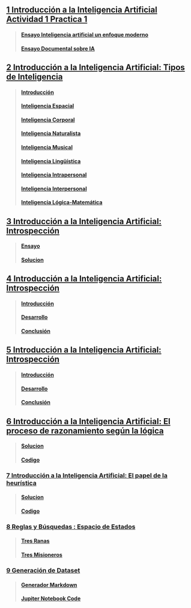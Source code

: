 ## [1 Introducción a la Inteligencia Artificial Actividad 1 Practica 1](https://github.com/LeiWithP/IA/blob/main/Tarea1.md)
> #### [Ensayo Inteligencia artificial un enfoque moderno](https://github.com/LeiWithP/IA/blob/main/Tarea1.md#ensayo-inteligencia-artificial-un-enfoque-moderno)
> #### [Ensayo Documental sobre IA](https://github.com/LeiWithP/IA/blob/main/Tarea1.md#ensayo-documental-sobre-ia)



## [2 Introducción a la Inteligencia Artificial: Tipos de Inteligencia](https://github.com/LeiWithP/IA/blob/main/Tarea2.md)
> #### [Introducción](https://github.com/LeiWithP/IA/blob/main/Tarea2.md#introducci%C3%B3n)
> #### [Inteligencia Espacial](https://github.com/LeiWithP/IA/blob/main/Tarea2.md#inteligencia-espacial)
> #### [Inteligencia Corporal](https://github.com/LeiWithP/IA/blob/main/Tarea2.md#inteligencia-corporal)
> #### [Inteligencia Naturalista](https://github.com/LeiWithP/IA/blob/main/Tarea2.md#inteligencia-naturalista)
> #### [Inteligencia Musical](https://github.com/LeiWithP/IA/blob/main/Tarea2.md#inteligencia-musical)
> #### [Inteligencia Lingüística](https://github.com/LeiWithP/IA/blob/main/Tarea2.md#inteligencia-ling%C3%BC%C3%ADstica)
> #### [Inteligencia Intrapersonal](https://github.com/LeiWithP/IA/blob/main/Tarea2.md#inteligencia-intrapersonal)
> #### [Inteligencia Interpersonal](https://github.com/LeiWithP/IA/blob/main/Tarea2.md#inteligencia-interpersonal)
> #### [Inteligencia Lógica-Matemática](https://github.com/LeiWithP/IA/blob/main/Tarea2.md#inteligencia-l%C3%B3gica-matem%C3%A1tica)


## [3 Introducción a la Inteligencia Artificial: Introspección](https://github.com/LeiWithP/IA/blob/main/Tarea3.md)
> #### [Ensayo](https://github.com/LeiWithP/IA/blob/main/Tarea3.md#ensayo)
> #### [Solucion](https://github.com/LeiWithP/IA/blob/main/Tarea3.md#soluci%C3%B3n)


## [4 Introducción a la Inteligencia Artificial: Introspección](https://github.com/LeiWithP/IA/blob/main/Tarea4.md)
> #### [Introducción](https://github.com/LeiWithP/IA/blob/main/Tarea4.md#introducci%C3%B3n)
> #### [Desarrollo](https://github.com/LeiWithP/IA/blob/main/Tarea4.md#desarrollo)
> #### [Conclusión](https://github.com/LeiWithP/IA/blob/main/Tarea4.md#conclusi%C3%B3n)


## [5 Introducción a la Inteligencia Artificial: Introspección](https://github.com/LeiWithP/IA/blob/main/Tarea5.md)
> #### [Introducción](https://github.com/LeiWithP/IA/blob/main/Tarea5.md#introducci%C3%B3n)
> #### [Desarrollo](https://github.com/LeiWithP/IA/blob/main/Tarea5.md#desarrollo)
> #### [Conclusión](https://github.com/LeiWithP/IA/blob/main/Tarea5.md#conclusi%C3%B3n)


## [6 Introducción a la Inteligencia Artificial: El proceso de razonamiento según la lógica](https://github.com/LeiWithP/IA/blob/main/Tarea6.md)
> #### [Solucion](https://github.com/LeiWithP/IA/blob/main/Tarea6.md)
> #### [Codigo](https://github.com/LeiWithP/IA/blob/main/CodigoTarea6.py)


### [7 Introducción a la Inteligencia Artificial: El papel de la heurística](https://github.com/LeiWithP/IA/blob/main/Tarea7.md)
> #### [Solucion](https://github.com/LeiWithP/IA/blob/main/Tarea7.md)
> #### [Codigo](https://github.com/LeiWithP/IA/blob/main/CodigoTarea7.py)


### [8 Reglas y Búsquedas : Espacio de Estados](https://github.com/LeiWithP/IA/blob/main/Tarea8.md)
> #### [Tres Ranas](https://github.com/LeiWithP/IA/blob/main/Tarea8.md#tres-ranas)
> #### [Tres Misioneros](https://github.com/LeiWithP/IA/blob/main/Tarea8.md#tres-misioneros)


### [9 Generación de Dataset]()
> #### [Generador Markdown]()
> #### [Jupiter Notebook Code]()
